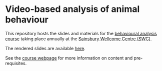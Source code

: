 # Video-based analysis of animal behaviour
This repository hosts the slides and materials for the
[behavioural analysis course](https://software-skills.neuroinformatics.dev/courses/video-analysis.html) taking place annually at the [Sainsbury Wellcome Centre (SWC)](https://www.sainsburywellcome.org/web/).

The rendered slides are available [here](https://neuroinformatics.dev/course-behavioural-analysis/#/title-slide).

See the [course webpage](https://software-skills.neuroinformatics.dev/courses/video-analysis.html) for 
more information on content and pre-requisites.